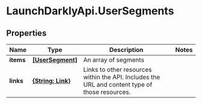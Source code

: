# LaunchDarklyApi.UserSegments

## Properties

Name | Type | Description | Notes
------------ | ------------- | ------------- | -------------
**items** | [**[UserSegment]**](UserSegment.md) | An array of segments | 
**links** | [**{String: Link}**](Link.md) | Links to other resources within the API. Includes the URL and content type of those resources. | 


